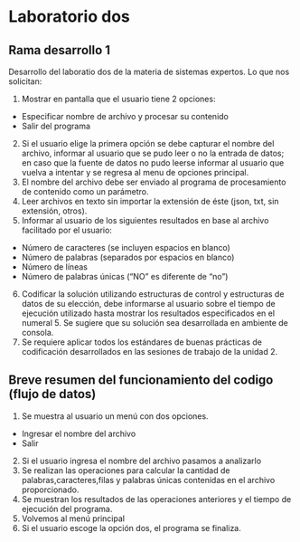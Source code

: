 # Laboratorio dos
## Rama desarrollo 1
Desarrollo del laboratio dos de la materia de sistemas expertos. Lo que nos solicitan:
1. Mostrar en pantalla que el usuario tiene 2 opciones: 
- Especificar nombre de archivo y procesar su contenido
- Salir del programa
2. Si el usuario elige la primera opción se debe capturar el nombre del archivo, informar al
usuario que se pudo leer o no la entrada de datos; en caso que la fuente de datos no pudo
leerse informar al usuario que vuelva a intentar y se regresa al menu de opciones principal.
3. El nombre del archivo debe ser enviado al programa de procesamiento de contenido como
un parámetro.
4. Leer archivos en texto sin importar la extensión de éste (json, txt, sin extensión, otros).
5. Informar al usuario de los siguientes resultados en base al archivo facilitado por el usuario:
- Número de caracteres (se incluyen espacios en blanco)
- Número de palabras (separados por espacios en blanco)
- Número de líneas
- Número de palabras únicas (“NO” es diferente de “no”)
6. Codificar la solución utilizando estructuras de control y estructuras de datos de su elección,
debe informarse al usuario sobre el tiempo de ejecución utilizado hasta mostrar los
resultados especificados en el numeral 5. Se sugiere que su solución sea desarrollada en
ambiente de consola.
7. Se requiere aplicar todos los estándares de buenas prácticas de codificación desarrollados
en las sesiones de trabajo de la unidad 2.

## Breve resumen del funcionamiento del codigo (flujo de datos)
1. Se muestra al usuario un menú con dos opciones.
- Ingresar el nombre del archivo
- Salir
2. Si el usuario ingresa el nombre del archivo pasamos a analizarlo
3. Se realizan las operaciones para calcular la cantidad de palabras,caracteres,filas y palabras únicas contenidas en el archivo proporcionado.
4. Se muestran los resultados de las operaciones anteriores y el tiempo de ejecución del programa.
5. Volvemos al menú principal
6. Si el usuario escoge la opción dos, el programa se finaliza.
